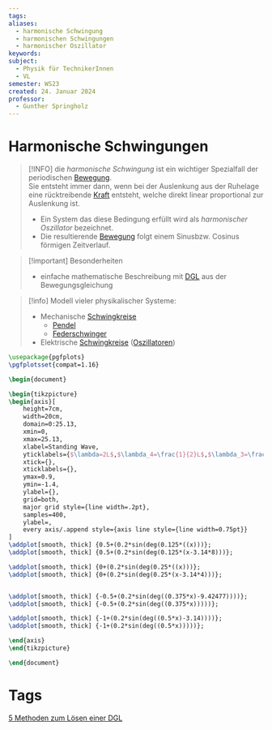 ```yaml
---
tags: 
aliases:
  - harmonische Schwingung
  - harmonischen Schwingungen
  - harmonischer Oszillator
keywords: 
subject:
  - Physik für TechnikerInnen
  - VL
semester: WS23
created: 24. Januar 2024
professor:
  - Gunther Springholz
---
```

 

# Harmonische Schwingungen

> [!INFO] die *harmonische Schwingung* ist ein wichtiger Spezialfall der periodischen [Bewegung](Kinematik.md).  
> Sie entsteht immer dann, wenn bei der Auslenkung aus der Ruhelage eine rücktreibende [Kraft]({MOC}%20Kräfte.md) entsteht, welche direkt linear proportional zur Auslenkung ist.
>
> - Ein System das diese Bedingung erfüllt wird als *harmonischer Oszillator* bezeichnet.
> - Die resultierende [Bewegung](Kinematik.md) folgt einem Sinusbzw. Cosinus förmigen Zeitverlauf.

> [!important] Besonderheiten
> - einfache mathematische Beschreibung mit [DGL](../Mathematik/{MOC}%20DGL.md) aus der Bewegungsgleichung

> [!info] Modell vieler physikalischer Systeme:
>- Mechanische [Schwingkreise](Schwingkreise.md)
>	- [Pendel](Pendel.md)
>	- [Federschwinger](Feder-Schwinger.md)
> - Elektrische [Schwingkreise](Schwingkreise.md) ([Oszillatoren](../Hardwareentwicklung/Oszillatoren/Clock%20Generierung.md))

```tikz
\usepackage{pgfplots}
\pgfplotsset{compat=1.16}

\begin{document}

\begin{tikzpicture}
\begin{axis}[
    height=7cm,
    width=20cm,
    domain=0:25.13,
    xmin=0,
    xmax=25.13,
    xlabel=Standing Wave,
    yticklabels={$\lambda=2L$,$\lambda_4=\frac{1}{2}L$,$\lambda_3=\frac{2}{3}L$,$\lambda_2=\:\:\:L$,$\lambda_1=2L$},
    xtick={},
    xticklabels={},
    ymax=0.9,
    ymin=-1.4,
    ylabel={},
    grid=both,
    major grid style={line width=.2pt},
    samples=400,
    ylabel=,
    every axis/.append style={axis line style={line width=0.75pt}}
]
\addplot[smooth, thick] {0.5+(0.2*sin(deg(0.125*((x)))};
\addplot[smooth, thick] {0.5+(0.2*sin(deg(0.125*(x-3.14*8)))};

\addplot[smooth, thick] {0+(0.2*sin(deg(0.25*((x)))};
\addplot[smooth, thick] {0+(0.2*sin(deg(0.25*(x-3.14*4)))};


\addplot[smooth, thick] {-0.5+(0.2*sin(deg((0.375*x)-9.42477))))};
\addplot[smooth, thick] {-0.5+(0.2*sin(deg((0.375*x)))))};

\addplot[smooth, thick] {-1+(0.2*sin(deg((0.5*x)-3.14))))};
\addplot[smooth, thick] {-1+(0.2*sin(deg((0.5*x)))))};

\end{axis}
\end{tikzpicture}

\end{document}
```

# Tags

[5 Methoden zum Lösen einer DGL](https://www.youtube.com/watch?v=0kY3Wpvutfs)
